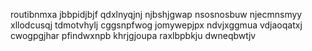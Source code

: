 routibnmxa jbbpidjbjf
qdxlnyqjnj njbshjgwap nsosnosbuw njecmnsmyy xllodcusqj tdmotvhylj
cggsnpfwog jomywepjpx ndvjxggmua vdjaoqatxj cwogpgjhar pfindwxnpb khrjgjoupa raxlbpbkju dwneqbwtjv

